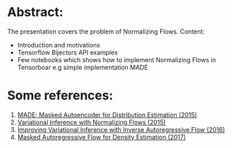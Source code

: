 # Abstract:

The presentation covers the problem of Normalizing Flows.
Content:

* Introduction and motivations
* Tensorflow Bijectors API examples
* Few notebooks which shows how to implement Normalizing Flows in Tensorboar e.g simple implementation MADE


# Some references:

1. [MADE: Masked Autoencoder for Distribution Estimation (2015)](https://arxiv.org/abs/1502.03509)
2. [Variational Inference with Normalizing Flows (2015)](https://arxiv.org/abs/1505.05770)
3. [Improving Variational Inference with Inverse Autoregressive Flow (2016)](https://arxiv.org/abs/1606.04934)
4. [Masked Autoregressive Flow for Density Estimation (2017)](https://arxiv.org/abs/1705.07057)
